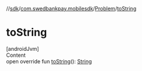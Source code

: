 //[sdk](../../../index.md)/[com.swedbankpay.mobilesdk](../index.md)/[Problem](index.md)/[toString](to-string.md)



# toString  
[androidJvm]  
Content  
open override fun [toString](to-string.md)(): [String](https://kotlinlang.org/api/latest/jvm/stdlib/kotlin/-string/index.html)  



